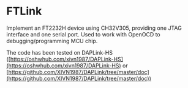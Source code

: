 # FTLink
Implement an FT2232H device using CH32V305, providing one JTAG interface and one serial port. Used to work with OpenOCD to debugging/programming MCU chip.

The code has been tested on DAPLink-HS ([https://oshwhub.com/xivn1987/DAPLink-HS](https://oshwhub.com/xivn1987/DAPLink-HS) or [https://github.com/XIVN1987/DAPLink/tree/master/doc](https://github.com/XIVN1987/DAPLink/tree/master/doc))
